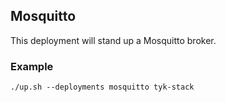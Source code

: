 ## Mosquitto
This deployment will stand up a Mosquitto broker.

### Example
```
./up.sh --deployments mosquitto tyk-stack
```
